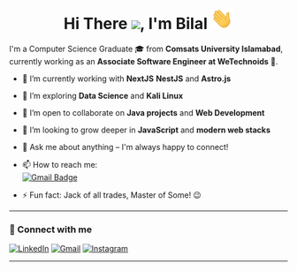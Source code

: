 <h1 align='center'>Hi There <img src="https://media.giphy.com/media/WUlplcMpOCEmTGBtBW/giphy.gif" width="40px">, I'm Bilal <img src="https://raw.githubusercontent.com/ABSphreak/ABSphreak/master/gifs/Hi.gif" width="40px" /></h1>

I'm a Computer Science Graduate 🎓 from **Comsats University Islamabad**, currently working as an **Associate Software Engineer at WeTechnoids** 💼.

- 🔭 I’m currently working with **NextJS** **NestJS** and **Astro.js**
- 🌱 I’m exploring **Data Science** and **Kali Linux**
- 👯 I’m open to collaborate on **Java projects** and **Web Development**
- 🤔 I’m looking to grow deeper in **JavaScript** and **modern web stacks**
- 💬 Ask me about anything – I'm always happy to connect!
- 📫 How to reach me:  
  [![Gmail Badge](https://img.shields.io/badge/-Gmail-c14438?style=flat-square&logo=Gmail&logoColor=white&link=mailto:bilalj3940@gmail.com)](mailto:bilalj3940@gmail.com)

- ⚡ Fun fact: Jack of all trades, Master of Some! 😉

---

### 🔗 Connect with me

[![LinkedIn](https://img.shields.io/badge/linkedin-%230077B5.svg?style=for-the-badge&logo=linkedin&logoColor=white&link=https://www.linkedin.com/in/bilal-javaid-a6964a247/)](https://www.linkedin.com/in/bilal-javaid-a6964a247/) 
[![Gmail](https://img.shields.io/badge/Gmail-D14836?style=for-the-badge&logo=gmail&logoColor=white&link=mailto:bilalj3940@gmail.com)](mailto:bilalj3940@gmail.com) 
[![Instagram](https://img.shields.io/badge/Instagram-%23E4405F.svg?style=for-the-badge&logo=Instagram&logoColor=white&link=https://instagram.com/bilal_javaid96?igshid=NTE5MzUyOTU=)](https://instagram.com/bilal_javaid96?igshid=NTE5MzUyOTU=)


---


